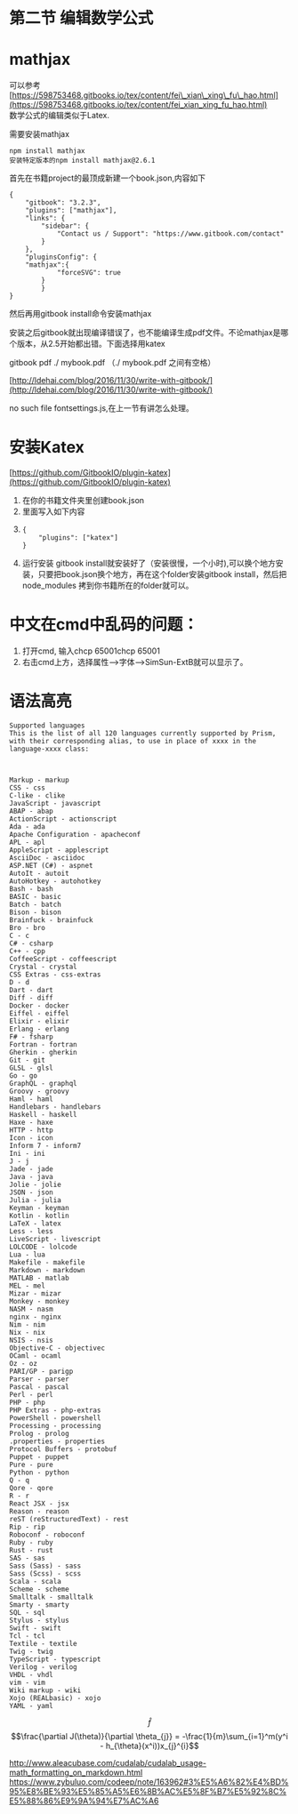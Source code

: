# 第二节 编辑数学公式

# mathjax

可以参考[https://598753468.gitbooks.io/tex/content/fei\_xian\_xing\_fu\_hao.html](https://598753468.gitbooks.io/tex/content/fei_xian_xing_fu_hao.html)  
数学公式的编辑类似于Latex.

需要安装mathjax

```
npm install mathjax
安装特定版本的npm install mathjax@2.6.1
```

首先在书籍project的最顶成新建一个book.json,内容如下

```
{
    "gitbook": "3.2.3",
    "plugins": ["mathjax"],
    "links": {
        "sidebar": {
            "Contact us / Support": "https://www.gitbook.com/contact"
        }
    },
    "pluginsConfig": {
    "mathjax":{
            "forceSVG": true
        }
        }
}
```

然后再用gitbook install命令安装mathjax

安装之后gitbook就出现编译错误了，也不能编译生成pdf文件。不论mathjax是哪个版本，从2.5开始都出错。下面选择用katex

gitbook pdf ./ mybook.pdf  （./ mybook.pdf 之间有空格）

[http://ldehai.com/blog/2016/11/30/write-with-gitbook/](http://ldehai.com/blog/2016/11/30/write-with-gitbook/)

no such file fontsettings.js,在上一节有讲怎么处理。

# 安装Katex

[https://github.com/GitbookIO/plugin-katex](https://github.com/GitbookIO/plugin-katex)

1. 在你的书籍文件夹里创建book.json 
2. 里面写入如下内容
3. ```
   {
       "plugins": ["katex"]
   }
   ```
4. 运行安装 gitbook install就安装好了（安装很慢，一个小时\),可以换个地方安装，只要把book.json换个地方，再在这个folder安装gitbook install，然后把node\_modules 拷到你书籍所在的folder就可以。

# 中文在cmd中乱码的问题：

1. 打开cmd, 输入chcp 65001chcp 65001
2. 右击cmd上方，选择属性--&gt;字体--&gt;SimSun-ExtB就可以显示了。

# 语法高亮

```
Supported languages
This is the list of all 120 languages currently supported by Prism, with their corresponding alias, to use in place of xxxx in the language-xxxx class:



Markup - markup
CSS - css
C-like - clike
JavaScript - javascript
ABAP - abap
ActionScript - actionscript
Ada - ada
Apache Configuration - apacheconf
APL - apl
AppleScript - applescript
AsciiDoc - asciidoc
ASP.NET (C#) - aspnet
AutoIt - autoit
AutoHotkey - autohotkey
Bash - bash
BASIC - basic
Batch - batch
Bison - bison
Brainfuck - brainfuck
Bro - bro
C - c
C# - csharp
C++ - cpp
CoffeeScript - coffeescript
Crystal - crystal
CSS Extras - css-extras
D - d
Dart - dart
Diff - diff
Docker - docker
Eiffel - eiffel
Elixir - elixir
Erlang - erlang
F# - fsharp
Fortran - fortran
Gherkin - gherkin
Git - git
GLSL - glsl
Go - go
GraphQL - graphql
Groovy - groovy
Haml - haml
Handlebars - handlebars
Haskell - haskell
Haxe - haxe
HTTP - http
Icon - icon
Inform 7 - inform7
Ini - ini
J - j
Jade - jade
Java - java
Jolie - jolie
JSON - json
Julia - julia
Keyman - keyman
Kotlin - kotlin
LaTeX - latex
Less - less
LiveScript - livescript
LOLCODE - lolcode
Lua - lua
Makefile - makefile
Markdown - markdown
MATLAB - matlab
MEL - mel
Mizar - mizar
Monkey - monkey
NASM - nasm
nginx - nginx
Nim - nim
Nix - nix
NSIS - nsis
Objective-C - objectivec
OCaml - ocaml
Oz - oz
PARI/GP - parigp
Parser - parser
Pascal - pascal
Perl - perl
PHP - php
PHP Extras - php-extras
PowerShell - powershell
Processing - processing
Prolog - prolog
.properties - properties
Protocol Buffers - protobuf
Puppet - puppet
Pure - pure
Python - python
Q - q
Qore - qore
R - r
React JSX - jsx
Reason - reason
reST (reStructuredText) - rest
Rip - rip
Roboconf - roboconf
Ruby - ruby
Rust - rust
SAS - sas
Sass (Sass) - sass
Sass (Scss) - scss
Scala - scala
Scheme - scheme
Smalltalk - smalltalk
Smarty - smarty
SQL - sql
Stylus - stylus
Swift - swift
Tcl - tcl
Textile - textile
Twig - twig
TypeScript - typescript
Verilog - verilog
VHDL - vhdl
vim - vim
Wiki markup - wiki
Xojo (REALbasic) - xojo
YAML - yaml
```
$$\hat f$$
$$\frac{\partial J(\theta)}{\partial \theta_{j}} = -\frac{1}{m}\sum_{i=1}^m(y^i - h_{\theta}(x^i))x_{j}^{i}$$  

http://www.aleacubase.com/cudalab/cudalab_usage-math_formatting_on_markdown.html
https://www.zybuluo.com/codeep/note/163962#3%E5%A6%82%E4%BD%95%E8%BE%93%E5%85%A5%E6%8B%AC%E5%8F%B7%E5%92%8C%E5%88%86%E9%9A%94%E7%AC%A6


